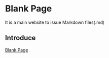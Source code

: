 # Blank Page
It is a main website to issue Markdown files(.md)
## Introduce
[Blank Page](docs/blankpage.md)   
